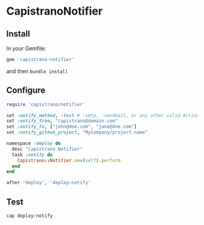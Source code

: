 # CapistranoNotifier

## Install

In your Gemfile:

```rb
gem 'capistrano-notifier'
```

and then `bundle install`

## Configure

```rb
require 'capistrano/notifier'

set :notify_method, :test # :smtp, :sendmail, or any other valid ActionMailer delivery method
set :notify_from, "capistrano@domain.com"
set :notify_to, ["john@doe.com", "jane@doe.com"]
set :notify_github_project, "MyCompany/project-name"

namespace :deploy do
  desc "Capistrano Notifier"
  task :notify do
    Capistrano::Notifier.new(self).perform
  end
end

after 'deploy', 'deploy:notify'
```

## Test

```sh
cap deploy:notify
```

